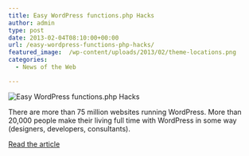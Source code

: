 ```yaml
---
title: Easy WordPress functions.php Hacks
author: admin
type: post
date: 2013-02-04T08:10:00+00:00
url: /easy-wordpress-functions-php-hacks/
featured_image:  /wp-content/uploads/2013/02/theme-locations.png
categories:
  - News of the Web

---
```

<img src="https://i1.wp.com/wphub.terranmarketing.netdna-cdn.com/wp-content/uploads/2013/01/theme-locations.png?w=700" alt="Easy WordPress functions.php Hacks" data-recalc-dims="1" />

There are more than 75 million websites running WordPress. More than 20,000 people make their living full time with WordPress in some way (designers, developers, consultants).

<a href="http://www.wphub.com/tutorials/wordpress-functions-php-hacks/" title="Easy WordPress functions.php Hacks" target="_blank">Read the article</a>